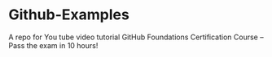 # Github-Examples
A repo for You tube video tutorial GitHub Foundations Certification Course – Pass the exam in 10 hours!
